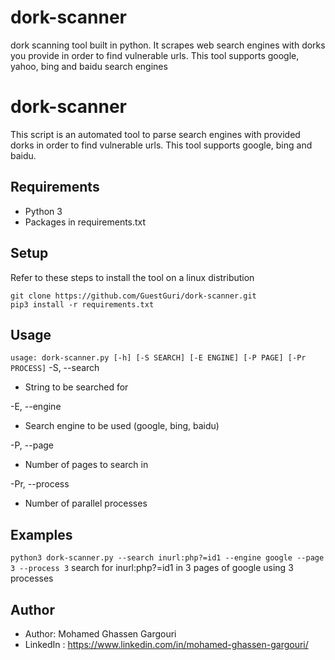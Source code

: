 # dork-scanner
dork scanning tool built in python. It scrapes web search engines with dorks you provide in order to find vulnerable urls. This tool supports google, yahoo, bing and baidu search engines

# dork-scanner
This script is an automated tool to parse search engines with provided dorks in order to find vulnerable urls. This tool supports google, bing and baidu.
## Requirements
- Python 3
- Packages in requirements.txt
## Setup
Refer to these steps to install the tool on a linux distribution
```
git clone https://github.com/GuestGuri/dork-scanner.git
pip3 install -r requirements.txt
```
## Usage
``` usage: dork-scanner.py [-h] [-S SEARCH] [-E ENGINE] [-P PAGE] [-Pr PROCESS] ```
-S, --search 
- String to be searched for

-E, --engine

- Search engine to be used (google, bing, baidu)

-P, --page
- Number of pages to search in

-Pr, --process
- Number of parallel processes

## Examples
``` python3 dork-scanner.py --search inurl:php?=id1 --engine google --page 3 --process 3 ```
search for inurl:php?=id1 in 3 pages of google using 3 processes
## Author
- Author: Mohamed Ghassen Gargouri 
- LinkedIn : https://www.linkedin.com/in/mohamed-ghassen-gargouri/
